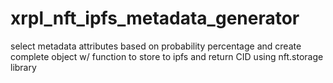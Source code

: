 # xrpl_nft_ipfs_metadata_generator
select metadata attributes based on probability percentage and create complete object w/ function to store to ipfs and return CID using nft.storage library
